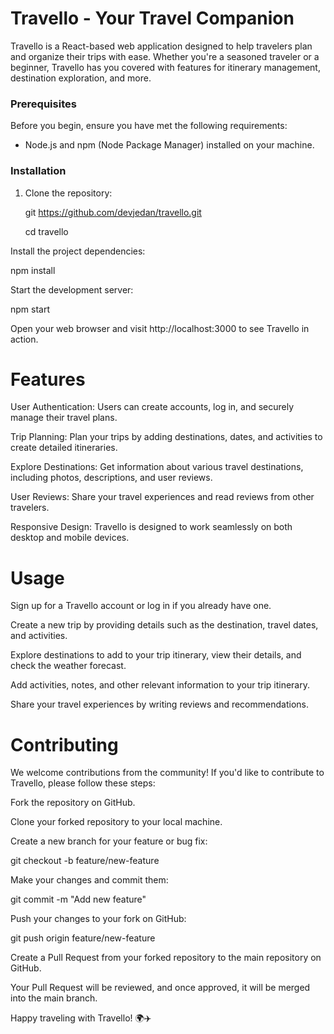 # Travello - Your Travel Companion

Travello is a React-based web application designed to help travelers plan and organize their trips with ease. Whether you're a seasoned traveler or a beginner, Travello has you covered with features for itinerary management, destination exploration, and more.


### Prerequisites

Before you begin, ensure you have met the following requirements:

- Node.js and npm (Node Package Manager) installed on your machine.

### Installation

1. Clone the repository:

  
   git https://github.com/devjedan/travello.git

   cd travello

Install the project dependencies:


npm install

Start the development server:

npm start

Open your web browser and visit http://localhost:3000 to see Travello in action.

# Features

User Authentication: Users can create accounts, log in, and securely manage their travel plans.

Trip Planning: Plan your trips by adding destinations, dates, and activities to create detailed itineraries.

Explore Destinations: Get information about various travel destinations, including photos, descriptions, and user reviews.

User Reviews: Share your travel experiences and read reviews from other travelers.

Responsive Design: Travello is designed to work seamlessly on both desktop and mobile devices.

# Usage

Sign up for a Travello account or log in if you already have one.

Create a new trip by providing details such as the destination, travel dates, and activities.

Explore destinations to add to your trip itinerary, view their details, and check the weather forecast.

Add activities, notes, and other relevant information to your trip itinerary.

Share your travel experiences by writing reviews and recommendations.

# Contributing
We welcome contributions from the community! If you'd like to contribute to Travello, please follow these steps:

Fork the repository on GitHub.

Clone your forked repository to your local machine.

Create a new branch for your feature or bug fix:

git checkout -b feature/new-feature

Make your changes and commit them:

git commit -m "Add new feature"

Push your changes to your fork on GitHub:

git push origin feature/new-feature

Create a Pull Request from your forked repository to the main repository on GitHub.

Your Pull Request will be reviewed, and once approved, it will be merged into the main branch.



Happy traveling with Travello! 🌍✈️

